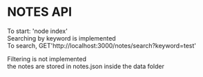 <h1>NOTES API </h1>

To start: 'node index' <br/>
Searching by keyword is implemented<br/>
To search, GET'http://localhost:3000/notes/search?keyword=test'

Filtering is not implemented<br/>
the notes are stored in notes.json inside the data folder
